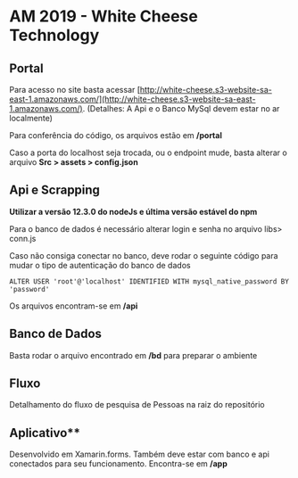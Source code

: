 # AM 2019 - White Cheese Technology

## Portal

Para acesso no site basta acessar [http://white-cheese.s3-website-sa-east-1.amazonaws.com/](http://white-cheese.s3-website-sa-east-1.amazonaws.com/). (Detalhes: A Api e o Banco MySql devem estar no ar localmente)

Para conferência do código, os arquivos estão em **/portal**

Caso a porta do localhost seja trocada, ou o endpoint mude, basta alterar o arquivo **Src > assets > config.json**


## Api e Scrapping

**Utilizar a versão 12.3.0 do nodeJs e última versão estável do npm**

Para o banco de dados é necessário alterar login e senha no arquivo libs> conn.js

Caso não consiga conectar no banco, deve rodar o seguinte código para mudar o tipo de autenticação do banco de dados

    ALTER USER 'root'@'localhost' IDENTIFIED WITH mysql_native_password BY 'password'

  
Os arquivos encontram-se em **/api**

  

## Banco de Dados

  
Basta rodar o arquivo encontrado em **/bd** para preparar o ambiente


## Fluxo

Detalhamento do fluxo de pesquisa de Pessoas na raiz do repositório


## Aplicativo**

Desenvolvido em Xamarin.forms. Também deve estar com banco e api conectados para seu funcionamento. Encontra-se em **/app**